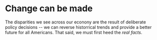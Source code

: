 # Change can be made

The disparities we see across our econony are the result of deliberate policy decisions -- we can reverse historrical trends and provide a better future for all Americans. That said, we must first heed the *real facts*.